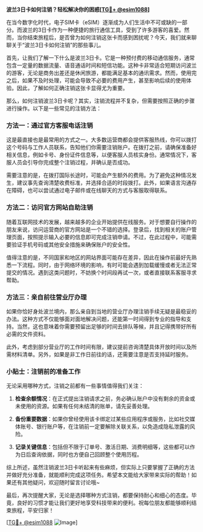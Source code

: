 **波兰3日卡如何注销？轻松解决你的困惑[[TG💪+ @esim1088](https://t.me/s/esim1088)]**

在当今数字化时代，电子SIM卡（eSIM）逐渐成为人们生活中不可或缺的一部分。而波兰的3日卡作为一种便捷的旅行通信工具，受到了许多游客的喜爱。然而，当你结束旅程后，是否曾为如何注销这张卡而感到困扰呢？今天，我们就来聊聊关于“波兰3日卡如何注销”的那些事儿。

首先，让我们了解一下什么是波兰3日卡。它是一种预付费的移动通信服务，通常包含一定量的数据流量、语音通话时间和短信功能。这种卡非常适合短期访问波兰的游客，无论是商务出差还是休闲旅游，都能满足基本的通讯需求。然而，使用完之后，如果不及时处理，可能会导致不必要的费用产生，甚至影响后续的使用体验。因此，了解如何正确注销这张卡显得尤为重要。

那么，如何注销波兰3日卡呢？其实，注销流程并不复杂，但需要按照正确的步骤进行操作。以下是一些常见的注销方法：

### 方法一：通过官方客服电话注销

这是最直接也是最常用的方式之一。大多数运营商都会提供客服热线，你可以拨打这个号码与工作人员联系，告知他们你需要注销账户。在拨打之前，请确保准备好相关信息，例如卡号、身份证件信息等，以便客服人员核实身份。通常情况下，客服人员会引导你完成整个注销过程，并确认是否成功。

需要注意的是，在拨打国际长途时，可能会产生额外的费用。为了避免这种情况发生，建议事先查询清楚收费标准，并选择合适的时段拨打。此外，如果语言沟通存在障碍，也可以尝试通过电子邮件或在线聊天的方式与客服取得联系。

### 方法二：访问官方网站自助注销

随着互联网技术的发展，越来越多的企业开始提供在线服务。对于想要自行操作的朋友来说，访问运营商的官方网站是一个不错的选择。登录后，找到相关的账户管理页面，按照提示输入必要的信息即可完成注销申请。不过，在此过程中，可能需要验证手机号码或其他安全措施来确保账户的安全性。

值得注意的是，不同国家和地区的网站界面可能存在差异，因此在操作前最好先熟悉一下流程。同时，由于网络环境的影响，有时可能会遇到加载缓慢或者无法正常提交的情况。遇到这类问题时，不妨换个时间段再试一次，或者直接联系客服寻求帮助。

### 方法三：亲自前往营业厅办理

如果你恰好身处波兰境内，那么亲自到当地的营业厅办理注销手续无疑是最稳妥的办法。这种方式不仅能够面对面地解决问题，还能第一时间得到专业的指导和支持。当然，这也意味着你需要预留出足够的时间去排队等候，并且记得携带好所有必需的文件资料。

此外，考虑到部分营业厅的工作时间有限，建议提前咨询清楚具体开放时间以及所需材料清单。另外，如果是非工作日前往的话，还需要注意是否支持延时服务。

### 小贴士：注销前的准备工作

无论采用哪种方式，注销之前都有一些事情值得我们关注：

1. **检查余额情况**：在正式提出注销请求之前，务必确认账户中没有剩余的资金或未使用的资源。如果有任何未结清的账单，请先妥善处理。
   
2. **备份重要数据**：如果你曾经使用该卡绑定过某些应用程序或服务，比如社交媒体账号、银行账户等，在注销前一定要解除关联关系，以免造成隐私泄露的风险。

3. **记录关键信息**：包括但不限于订单号、激活日期、消费明细等，这些都可以作为日后查询依据，同时也方便自己回顾整个使用历程。

综上所述，虽然注销波兰3日卡听起来有些麻烦，但实际上只要掌握了正确的方法并做好充分准备，就能顺利完成这项任务。希望本文能给大家带来实际的帮助！如果还有其他疑问，欢迎随时留言讨论哦~

最后，再次提醒大家，无论是选择哪种方式注销，都要保持耐心和细心的态度。毕竟，良好的习惯才能让我们更好地享受科技带来的便利。祝每位朋友都能够顺利结束旅程，平安归家！

[[TG💪+ @esim1088](https://t.me/s/esim1088) ![Image](https://i.postimg.cc/4NQfJmqS/Snipaste-2025-05-13-00-14-12.png)]